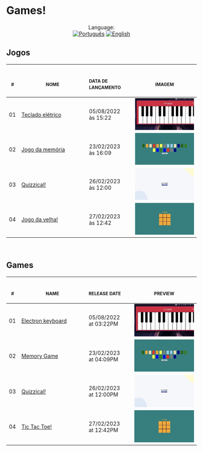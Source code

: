 # Games!

<p align="center">
<span>Language:</span><br>
  <a href="#jogos"><img alt="Português" src="https://img.shields.io/badge/Português-PTBR-blue?style=for-the-badge"></a>
  <a href="#games"><img alt="English" src="https://img.shields.io/badge/English-EN-blue?style=for-the-badge"></a>
</p>

## Jogos

<p align="center">
    <table>
    <thead>
        <tr>
            <th align="center">
                <img width="20" height="1"> 
                <p>
                    <small>#</small>
                </p>
            </th>
            <th align="center">
                <img width="300" height="1"> 
                <p> 
                    <small>NOME</small>
                </p>
            </th>
            <th align="left">
                <img width="140" height="1">
                <p align="left"> 
                    <small>DATA DE LANÇAMENTO</small>
                </p>
            </th>
            <th align="center">
                <img width="201" height="1">
                <p align="center"> 
                    <small>IMAGEM</small>
                </p>
            </th>
        </tr>
    </thead>
    <tbody>
        <tr>
            <td>01</td>
            <td><a href="./electron_keyboard">Teclado elétrico</a></td>
            <td>05/08/2022<br>às 15:22</td>
            <td align="center">
            <a href="./electron_keyboard"><img width="300px" src="./electron_keyboard/github/electron_keyboard.jpg" /></a></td>
        </tr>
        <tr>
            <td>02</td>
            <td><a href="./memoryGame">Jogo da memória</a></td>
            <td>23/02/2023<br>às 16:09</td>
            <td align="center">
            <a href="./memoryGame"><img width="300px" src="./memoryGame/github/memoryGame.jpg" /></a></td>
        </tr>
        <tr>
            <td>03</td>
            <td><a href="./Quizzical">Quizzical!</a></td>
            <td>26/02/2023<br>às 12:00</td>
            <td align="center">
            <a href="./Quizzical"><img width="300px" src="./Quizzical/github/quizzical.jpg" /></a></td>
        </tr>
        <tr>
            <td>04</td>
            <td><a href="./tictactoe">Jogo da velha!</a></td>
            <td>27/02/2023<br>às 12:42</td>
            <td align="center">
            <a href="./tictactoe"><img width="300px" src="./tictactoe/github/tictactoe.jpg" /></a></td>
        </tr>
    </tbody>
</table></p><br>

## Games

<p align="center">
    <table>
    <thead>
        <tr>
            <th align="center">
                <img width="20" height="1"> 
                <p>
                    <small>#</small>
                </p>
            </th>
            <th align="center">
                <img width="300" height="1"> 
                <p> 
                    <small>NAME</small>
                </p>
            </th>
            <th align="left">
                <img width="140" height="1">
                <p align="left"> 
                    <small>RELEASE DATE</small>
                </p>
            </th>
            <th align="center">
                <img width="201" height="1">
                <p align="center"> 
                    <small>PREVIEW</small>
                </p>
            </th>
        </tr>
    </thead>
    <tbody>
        <tr>
            <td>01</td>
            <td><a href="./electron_keyboard">Electron keyboard</a></td>
            <td>05/08/2022<br>at 03:22PM</td>
            <td align="center">
            <a href="./electron_keyboard"><img width="300px" src="./electron_keyboard/github/electron_keyboard.jpg" /></a></td>
        </tr>
        <tr>
            <td>02</td>
            <td><a href="./memoryGame">Memory Game</a></td>
            <td>23/02/2023<br>at 04:09PM</td>
            <td align="center">
            <a href="./memoryGame"><img width="300px" src="./memoryGame/github/memoryGame.jpg" /></a></td>
        </tr>
        <tr>
            <td>03</td>
            <td><a href="./Quizzical">Quizzical!</a></td>
            <td>26/02/2023<br>at 12:00PM</td>
            <td align="center">
            <a href="./Quizzical"><img width="300px" src="./Quizzical/github/quizzical.jpg" /></a></td>
        </tr>
        <tr>
            <td>04</td>
            <td><a href="./tictactoe">Tic Tac Toe!</a></td>
            <td>27/02/2023<br>at 12:42PM</td>
            <td align="center">
            <a href="./tictactoe"><img width="300px" src="./tictactoe/github/tictactoe.jpg" /></a></td>
        </tr>
    </tbody>
</table></p>